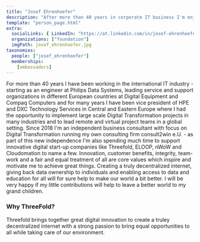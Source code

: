 ```yaml
---
title: "Josef Ehrenhoefer"
description: "After more than 40 years in corporate IT business I'm enjoying now the freedom to run my own consulting business and to help start-ups in different areas of digital innovation."
template: "person_page.html"
extra:
  socialLinks: { LinkedIn: "https://at.linkedin.com/in/josef-ehrenhoefer/de"}
  organizations: ["foundation"]
  imgPath: josef_ehrenhoefer.jpg
taxonomies:
  people: ["josef_ehrenhoefer"]
  memberships:
    [ambassadors]
---
```


For more than 40 years I have been working in the international IT industry - starting as an engineer at Philips Data Systems, leading service and support organizations in different European countries at Digital Equipment and Compaq Computers and for many years I have been vice president of HPE and DXC Technology Services in Central and Eastern Europe where I had the opportunity to implement large scale Digital Transformation projects in many industries and to lead remote and virtual project teams in a global setting. Since  2018 I'm an independent business consultant with focus on Digital Transformation running my own consulting firm consult2win e.U. - as part of this new independence I'm also spending much time to support innovative digital start-up companies like Threefold, ELOOP, nWoW and Cloudomation to name a few. Innovation, customer benefits, integrity, team-work and a fair and equal treatment of all are core values which inspire and motivate me to achieve great things. Creating a truly decentralized internet, giving back data ownership to individuals and enabling access to data and education for all will for sure help to make our world a bit better. I will be very happy if my little contributions will help to leave a better world to my grand children.

### Why ThreeFold?

Threefold brings together great digital innovation to create a truley decentralized internet with a strong passion to bring equal opportunities to all while taking care of our environment. 
